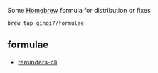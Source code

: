 Some [Homebrew](http://brew.sh/) formula for distribution or fixes

```
brew tap ginqi7/formulae
```

## formulae
- [reminders-cli](https://github.com/ginqi7/reminders-cli)
